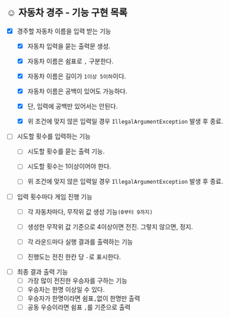 ## ☺️ 자동차 경주 - 기능 구현 목록

- [x] 경주할 자동차 이름을 입력 받는 기능
  - [x] 자동차 입력을 묻는 출력문 생성.
  - [x] 자동차 이름은 쉼표로 `,` 구분한다.
  - [x] 자동차 이름은 길이가 `1이상 5이하`이다.
  - [x] 자동차 이름은 공백이 있어도 가능하다.
  - [x] 단, 입력에 공백만 있어서는 안된다.
  - [x] 위 조건에 맞지 않은 입력일 경우 `IllegalArgumentException` 발생 후 종료.


- [ ] 시도할 횟수를 입력하는 기능
  - [ ] 시도할 횟수를 묻는 출력 기능.
  - [ ] 시도할 횟수는 1이상이어야 한다.
  - [ ] 위 조건에 맞지 않은 입력일 경우 `IllegalArgumentException` 발생 후 종료.

    
- [ ] 입력 횟수마다 게임 진행 기능
  - [ ] 각 자동차마다, 무작위 값 생성 기능`(0부터 9까지)`
  - [ ] 생성한 무작위 값 기준으로 4이상이면 전진. 그렇지 않으면, 정지.
  - [ ] 각 라운드마다 실행 결과를 출력하는 기능
  - [ ] 진행도는 전진 한칸 당 `-`로 표시한다.


- [ ] 최종 결과 출력 기능
  - [ ] 가장 많이 전진한 우승자를 구하는 기능
  - [ ] 우승자는 한명 이상일 수 있다.
  - [ ] 우승자가 한명이라면 쉼표`,`없이 한명만 출력
  - [ ] 공동 우승이라면 쉼표 `,`를 기준으로 출력